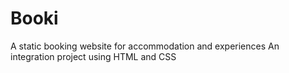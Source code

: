# Booki

A static booking website for accommodation and experiences
An integration project using HTML and CSS

